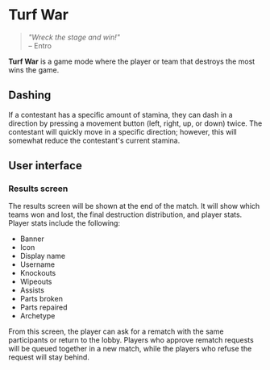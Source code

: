 # Turf War
> *"Wreck the stage and win!"*
> <br />– Entro

**Turf War** is a game mode where the player or team that destroys the most wins the game. 

## Dashing
If a contestant has a specific amount of stamina, they can dash in a direction by pressing a movement button (left, right, up, or down) twice. The contestant will quickly move in a specific direction; however, this will somewhat reduce the contestant's current stamina.

## User interface
### Results screen
The results screen will be shown at the end of the match. It will show which teams won and lost, the final destruction distribution, and player stats. Player stats include the following: 
* Banner
* Icon
* Display name
* Username
* Knockouts
* Wipeouts
* Assists
* Parts broken
* Parts repaired
* Archetype

From this screen, the player can ask for a rematch with the same participants or return to the lobby. Players who approve rematch requests will be queued together in a new match, while the players who refuse the request will stay behind.

